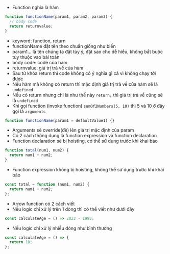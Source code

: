 - Function nghĩa là hàm

```js
function functionName(param1, param2, param3) {
  // body code
  return returnvalue;
}
```

- keyword: function, return
- functionName đặt tên theo chuẩn giống như biến
- param1... là tên chúng ta đặt tùy ý, đặt sao cho dễ hiểu, không bắt buộc tùy thuộc vào bài toán
- body code: code của hàm
- returnvalue: giá trị trả về của hàm
- Sau từ khóa return thì code không có ý nghĩa gì cả vì không chạy tới được
- Nếu hàm mà không có return thì mặc định giá trị trả về của hàm sẽ là `undefined`
- Nếu có return nhưng chỉ là như thế này `return;` thì giá trị trả về cũng sẽ là `undefined`
- Khi gọi function (invoke function) `sumOf2Numbers(5, 10)` thì 5 và 10 ở đây gọi là `arguments`

```js
function functionName(param1 = defaultValue1) {}
```

- Arguments sẽ override(đè) lên giá trị mặc định của param
- Có 2 cách thông dụng là function expression và function declaration
- Function declaration sẽ bị hoisting, có thể sử dụng trước khi khai báo

```js
function total(num1, num2) {
  return num1 + num2;
}
```

- Function expression không bị hoisting, không thể sử dụng trước khi khai báo

```js
const total = function (num1, num2) {
  return num1 + num2;
};
```

- Arrow function có 2 cách viết
- Nếu logic chỉ xử lý trên 1 dòng thì có thể viết như dưới đây

```js
const calculateAge = () => 2023 - 1993;
```

- Nếu logic chỉ xử lý nhiều dòng như bình thường

```js
const calculateAge = () => {
  return 10;
};
```

